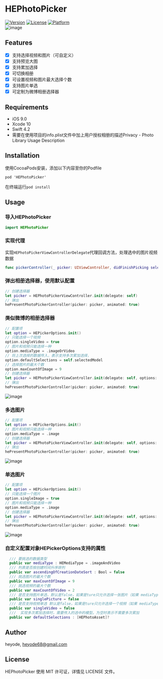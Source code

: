 # HEPhotoPicker

[![Version](https://img.shields.io/cocoapods/v/HEPhotoPicker.svg?style=flat)](https://cocoapods.org/pods/HEPhotoPicker)
[![License](https://img.shields.io/cocoapods/l/HEPhotoPicker.svg?style=flat)](https://cocoapods.org/pods/HEPhotoPicker)
[![Platform](https://img.shields.io/cocoapods/p/HEPhotoPicker.svg?style=flat)](https://cocoapods.org/pods/HEPhotoPicker)<br/>
![image](https://github.com/heyode/HEPhotoPicker/blob/master/ExampleImage/image%26video.gif)
## Features
- [x] 支持选择视频和图片（可自定义）
- [x] 支持预览大图
- [x] 支持累加选择
- [x] 可切换相册
- [x] 可设置视频和图片最大选择个数
- [x] 支持图片单选
- [x] 可定制为微博相册选择器

## Requirements
- iOS 9.0
- Xcode 10
- Swift 4.2
- 需要在使用项目的info.plist文件中加上用户授权相册的描述Privacy - Photo Library Usage Description

## Installation
使用CocoaPods安装，添加以下内容至你的Podfile
```
pod 'HEPhotoPicker'
```
在终端运行`pod install`
## Usage
### 导入HEPhotoPicker
```Swift
import HEPhotoPicker
```
### 实现代理
实现`HEPhotoPickerViewControllerDelegate`代理回调方法，处理选中的图片视频数据
```Swift
func pickerController(_ picker: UIViewController, didFinishPicking selectedImages: [UIImage], selectedModel: [HEPhotoAsset]) 
```
### 弹出相册选择器，使用默认配置
```Swift
// 创建选择器
let picker = HEPhotoPickerViewController.init(delegate: self)
// 弹出
hePresentPhotoPickerController(picker: picker, animated: true)
```
### 类似微博的相册选择器
```Swift
// 配置项
let option = HEPickerOptions.init()
// 只能选择一个视频
option.singleVideo = true
// 图片和视频只能选择一种
option.mediaType = .imageOrVideo
// 将上次选择的数据传入，表示支持多次累加选择，
option.defaultSelections = self.selectedModel
// 选择图片的最大个数
option.maxCountOfImage = 9
// 创建选择器
let picker = HEPhotoPickerViewController.init(delegate: self, options: option)
// 弹出
hePresentPhotoPickerController(picker: picker, animated: true)
```
![image](https://github.com/heyode/HEPhotoPicker/blob/master/ExampleImage/weibo.gif)

### 多选图片
```Swift
// 配置项
let option = HEPickerOptions.init()
// 图片和视频只能选择一种
option.mediaType = .image
// 创建选择器
let picker = HEPhotoPickerViewController.init(delegate: self, options: option)
// 弹出
hePresentPhotoPickerController(picker: picker, animated: true)
```
![image](https://github.com/heyode/HEPhotoPicker/blob/master/ExampleImage/OnlyImage.gif)
### 单选图片
```Swift
// 配置项
let option = HEPickerOptions.init()
// 只能选择一个图片
option.singleImage = true
// 图片和视频只能选择一种
option.mediaType = .image
// 创建选择器
let picker = HEPhotoPickerViewController.init(delegate: self, options: option)
// 弹出
hePresentPhotoPickerController(picker: picker, animated: true)
```
![image](https://github.com/heyode/HEPhotoPicker/blob/master/ExampleImage/singlePicture.gif)
### 自定义配置对象HEPickerOptions支持的属性
```Swift
  /// 要挑选的数据类型
  public var mediaType : HEMediaType = .imageAndVideo
  /// 列表是否按创建时间升序排列
  public var ascendingOfCreationDateSort : Bool = false
  /// 挑选图片的最大个数
  public var maxCountOfImage = 9
  /// 挑选视频的最大个数
  public var maxCountOfVideo = 2
  /// 是否支持图片单选，默认是false，如果是ture只允许选择一张图片（如果 mediaType = imageAndVideo 或者 imageOrVideo 此属性无效）
  public var singlePicture = false
  /// 是否支持视频单选 默认是false，如果是ture只允许选择一个视频（如果 mediaType = imageAndVideo 此属性无效）
  public var singleVideo = false
  ///  实现多次累加选择时，需要传入的选中的模型。为空时表示不需要多次累加
  public var defaultSelections : [HEPhotoAsset]?

```
## Author

heyode, heyode68@gmail.com

## License

HEPhotoPicker 使用 MIT 许可证，详情见 LICENSE 文件。
